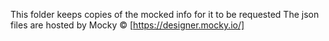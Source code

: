 This folder keeps copies of the mocked info for it to be requested
The json files are hosted by Mocky ©
[https://designer.mocky.io/]
